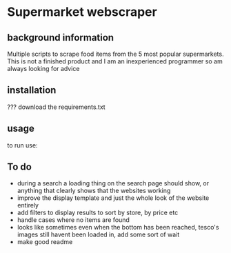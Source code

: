 # Supermarket webscraper
## background information
Multiple scripts to scrape food items from the 5 most popular supermarkets. 
This is not a finished product and I am an inexperienced programmer so am always looking for advice
## installation
???
download the requirements.txt

## usage
to run use:

## To do
- during a search a loading thing on the search page should show, or anything that clearly shows that the websites working
- improve the display template and just the whole look of the website entirely 
- add filters to display results to sort by store, by price etc
- handle cases where no items are found
- looks like sometimes even when the bottom has been reached, tesco's images still havent been loaded in, add some sort of wait
- make good readme